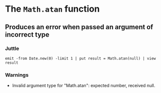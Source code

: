 The `Math.atan` function
========================

Produces an error when passed an argument of incorrect type
-----------------------------------------------------------

### Juttle

    emit -from Date.new(0) -limit 1 | put result = Math.atan(null) | view result

### Warnings

  * Invalid argument type for "Math.atan": expected number, received null.
